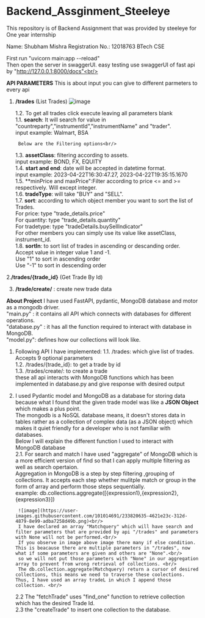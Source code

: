 # Backend_Assginment_Steeleye
This repository is of Backend Assignment that was provided by steeleye for One year internship

Name: Shubham Mishra
Registration No.: 12018763
BTech CSE

First run "uvicorn main:app --reload"<br/>
Then open the server in swaggerUI. easy testing use swaggerUI of fast api by "http://127.0.0.1:8000/docs"<br/>

**API PARAMETERS**
This is about input you can give to different parmeters to every api<br/>

1. **/trades** (List Trades)
   ![image](https://user-images.githubusercontent.com/101014691/233819420-942b1463-d40a-4847-bcfb-18225ebe5ad8.png)
  
   1.2. To get all trades click execute leaving all parameters blank<br/>
   1.1. **search**: It will search for value in "countreparty","instrumentId","instrumentName" and "trader".<br/>
        input example: Walmart, BSA<br/>
        
        Below are the Filtering options<br/>
   1.3. **assetClass**: filtering according to assets.<br/>
        input example: BOND, FX, EQUITY<br/>
   1.4. **start and end**: date will be accepted in datetime format.<br/>
        input example: 2023-04-22T16:30:47.27, 2023-04-22T19:35:15.1670<br/>
   1.5. **minPrice and maxPrice":Filter according to price <= and >= respectively. Will except integer.<br/>
   1.6. **tradeType**: will take "BUY" and "SELL".<br/>
   1.7. **sort**: according to which object member you want to sort the list of Trades.<br/>
        For price: type "trade_details.price"<br/>
        For quantity: type "trade_details.quantity"<br/>
        For tradetype: type "tradeDetails.buySellIndicator"<br/>
        For other members you can simply use its value like assetClass, instrument_id.<br/>
   1.8. **sortIn**: to sort list of trades in ascending or descanding order. Accept value in integer value 1 and -1.<br/>
        Use "1" to sort in ascending order<br/>
        Use "-1" to sort in descending order<br/>

2.**/trades/{trade_id}** (Get Trade By Id)<br/>

3. **/trade/create/** : create new trade data<br/>


**About Project**
I have used FastAPI, pydantic, MongoDB database and motor as a mongodb driver.<br/>
"main.py" : it contains all API which connects with databases for different operations.<br/>
"database.py" : it has all the function required to interact with database in MongoDB.<br/>
"model.py": defines how our collections will look like.<br/>
1. Following API I have implemented:
   1.1. /trades: which give list of trades. Accepts 9 optional parameters<br/>
   1.2. /trades/{trade_id}: to get a trade by id<br/>
   1.3. /trades/create/: to create a trade<br/>
   these all api interacts with MongoDB functions which has been implemented in database.py and give response with desired output<br/>
2. I used Pydantic model and MongoDB as a database for storing data because what I found that the given trade model was like a **JSON Object** which makes a plus point.<br/>
   The mongodb is a NoSQL database means, it doesn't stores data in tables rather as a collection of complex data (as a JSON object) which makes it quiet friendly for a developer who is not familiar with databases.<br/>
   Below I will explain the different function I used to interact with MongoDB database<br/>
   2.1. For search and match I have used "aggregate" of MongoDB which is a more efficient version of find so that I can apply multiple filtering as well as search opertaion.<br/>
        Aggregation in MongoDB is a step by step filtering ,grouping of collections. It accepts each step whether mulitple match or group in the form of array and perform those steps sequentially.<br/>
        example: db.collections.aggregate([{expression1},{expression2},{expression3}])<br/>
        
        ![image](https://user-images.githubusercontent.com/101014691/233820635-4621e23c-312d-4879-8e99-adba7258d49b.png)<br/>
        I have declared an array "Matchquery" which will have search and filter parameters that are provided by api "/trades" and parameters with None will not be performed.<br/>
        If you observe in image above image there many if else condition. This is beacause there are multiple parameters in "/trades", now what if some parameters are given and others are "None".<br/>
        so we will not put those parameters with "None" in our aggregation array to prevent from wrong retrieval of collections. <br/>
        The db.collection.aggregate(Matchquery) return a cursor of desired collections, this means we need to traverse these coolections. Thus, I have used an array tradeL in which I append those collection. <br/>
   2.2 The "fetchTrade" uses "find_one" function to retrieve collection which has the desired Trade Id.<br/>
   2.3 the "createTrade" to insert one collection to the database.<br/>

       
